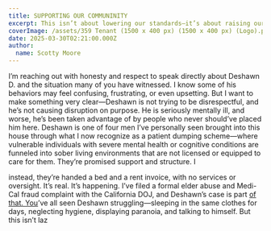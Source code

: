 ```yaml
---
title: SUPPORTING OUR COMMUNINITY
excerpt: This isn’t about lowering our standards—it’s about raising our compassion.
coverImage: /assets/359 Tenant (1500 x 400 px) (1500 x 400 px) (Logo).png
date: 2025-03-30T02:21:00.000Z
author:
  name: Scotty Moore
---
```

I’m reaching out with honesty and respect to speak directly about Deshawn D. and the situation many of you have witnessed. I know some of his behaviors may feel confusing, frustrating, or even upsetting. But I want to make something very clear—Deshawn is not trying to be disrespectful, and he’s not causing disruption on purpose. He is seriously mentally ill, and worse, he’s been taken advantage of by people who never should’ve placed him here. Deshawn is one of four men I’ve personally seen brought into this house through what I now recognize as a patient dumping scheme—where vulnerable individuals with severe mental health or cognitive conditions are funneled into sober living environments that are not licensed or equipped to care for them. They’re promised support and structure. I

instead, they’re handed a bed and a rent invoice, with no services or oversight. It’s real. It’s happening. I’ve filed a formal elder abuse and Medi-Cal fraud complaint with the California DOJ, and Deshawn’s case is part [of that. You](http://ofthat.You)’ve all seen Deshawn struggling—sleeping in the same clothes for days, neglecting hygiene, displaying paranoia, and talking to himself. But this isn’t laz